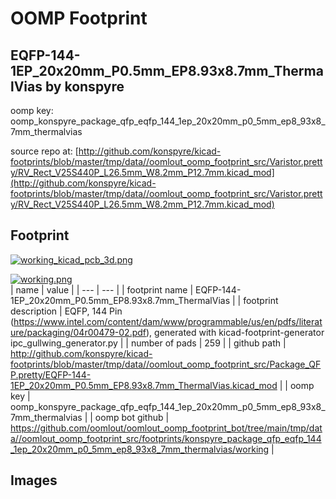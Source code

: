 # OOMP Footprint  
## EQFP-144-1EP_20x20mm_P0.5mm_EP8.93x8.7mm_ThermalVias  by konspyre  
  
oomp key: oomp_konspyre_package_qfp_eqfp_144_1ep_20x20mm_p0_5mm_ep8_93x8_7mm_thermalvias  
  
source repo at: [http://github.com/konspyre/kicad-footprints/blob/master/tmp/data//oomlout_oomp_footprint_src/Varistor.pretty/RV_Rect_V25S440P_L26.5mm_W8.2mm_P12.7mm.kicad_mod](http://github.com/konspyre/kicad-footprints/blob/master/tmp/data//oomlout_oomp_footprint_src/Varistor.pretty/RV_Rect_V25S440P_L26.5mm_W8.2mm_P12.7mm.kicad_mod)  
## Footprint  
  
[![working_kicad_pcb_3d.png](working_kicad_pcb_3d_600.png)](working_kicad_pcb_3d.png)  
  
[![working.png](working_600.png)](working.png)  
| name | value | 
| --- | --- | 
| footprint name | EQFP-144-1EP_20x20mm_P0.5mm_EP8.93x8.7mm_ThermalVias | 
| footprint description | EQFP, 144 Pin (https://www.intel.com/content/dam/www/programmable/us/en/pdfs/literature/packaging/04r00479-02.pdf), generated with kicad-footprint-generator ipc_gullwing_generator.py | 
| number of pads | 259 | 
| github path | http://github.com/konspyre/kicad-footprints/blob/master/tmp/data//oomlout_oomp_footprint_src/Package_QFP.pretty/EQFP-144-1EP_20x20mm_P0.5mm_EP8.93x8.7mm_ThermalVias.kicad_mod | 
| oomp key | oomp_konspyre_package_qfp_eqfp_144_1ep_20x20mm_p0_5mm_ep8_93x8_7mm_thermalvias | 
| oomp bot github | https://github.com/oomlout/oomlout_oomp_footprint_bot/tree/main/tmp/data//oomlout_oomp_footprint_src/footprints/konspyre_package_qfp_eqfp_144_1ep_20x20mm_p0_5mm_ep8_93x8_7mm_thermalvias/working | 
## Images  
